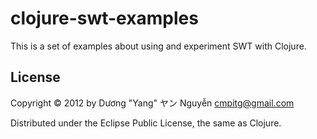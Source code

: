 # clojure-swt-examples

This is a set of examples about using and experiment SWT with Clojure.

## License

Copyright © 2012 by Dương "Yang" ヤン Nguyễn <cmpitg@gmail.com>

Distributed under the Eclipse Public License, the same as Clojure.
